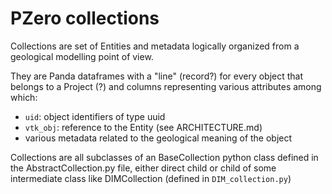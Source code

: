 # PZero collections

Collections are set of Entities and metadata logically organized from
a geological modelling point of view.

They are Panda dataframes with a "line" (record?) for every object that
belongs to a Project (?) and columns representing various attributes
among which:

  - `uid`: object identifiers of type uuid
  - `vtk_obj`: reference to the Entity (see ARCHITECTURE.md)
  - various metadata related to the geological meaning of the object

Collections are all subclasses of an BaseCollection python class defined
in the AbstractCollection.py file, either direct child or child of some
intermediate class like DIMCollection (defined in `DIM_collection.py`)

